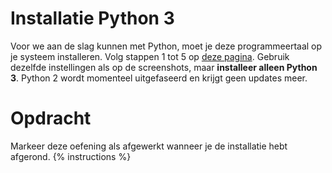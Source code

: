 # Installatie Python 3
Voor we aan de slag kunnen met Python, moet je deze programmeertaal op je systeem installeren. Volg stappen 1 tot 5 op [deze pagina](https://phoenixnap.com/kb/how-to-install-python-3-windows). Gebruik dezelfde instellingen als op de screenshots, maar **installeer alleen Python 3**. Python 2 wordt momenteel uitgefaseerd en krijgt geen updates meer.

# Opdracht
Markeer deze oefening als afgewerkt wanneer je de installatie hebt afgerond.
{% instructions %}
